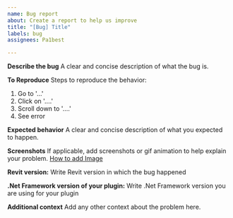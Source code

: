 ```yaml
---
name: Bug report
about: Create a report to help us improve
title: "[Bug] Title"
labels: bug
assignees: Pa1best

---
```


**Describe the bug**
A clear and concise description of what the bug is.

**To Reproduce**
Steps to reproduce the behavior:
1. Go to '...'
2. Click on '....'
3. Scroll down to '....'
4. See error

**Expected behavior**
A clear and concise description of what you expected to happen.

**Screenshots**
If applicable, add screenshots or gif animation to help explain your problem.
[How to add Image](https://docs.github.com/en/get-started/writing-on-github/working-with-advanced-formatting/attaching-files)

**Revit version:**
Write Revit version in which the bug happened

**.Net Framework version of your plugin:**
Write .Net Framework version you are using for your plugin

**Additional context**
Add any other context about the problem here.
